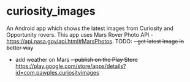 # curiosity_images
An Android app which shows the latest images from Curiosity and Opportunity rovers.
This app uses Mars Rover Photo API - https://api.nasa.gov/api.html#MarsPhotos.
TODO:
~~- get latest image in better way~~
- add weather on Mars
~~- publish on the Play Store~~ https://play.google.com/store/apps/details?id=com.pawples.curiosityimages
